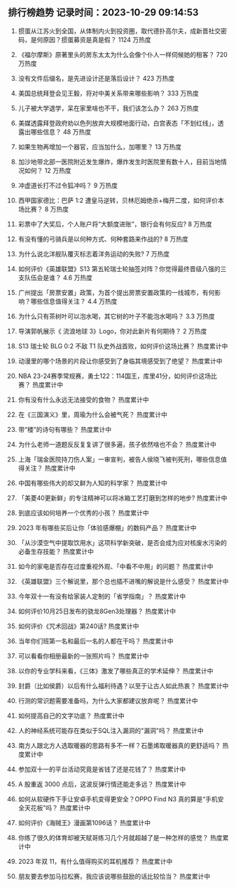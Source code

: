 
## 排行榜趋势 记录时间：2023-10-29 09:14:53
  
  1. 掼蛋从江苏火到全国，从体制内火到投资圈，取代德扑高尔夫，成新晋社交密码，是何原因？掼蛋募资是真是假？ 1124 万热度
    
  2. 《福尔摩斯》原著里头的房东太太为什么会像个仆人一样伺候她的租客？ 720 万热度
    
  3. 没有文件后缀名，是先进设计还是落后设计？ 423 万热度
    
  4. 美国总统拜登会见王毅，将对中美关系带来哪些影响？ 333 万热度
    
  5. 儿子被大学退学，呆在家里啥也不干，我们该怎么办？ 263 万热度
    
  6. 美媒透露拜登政府劝以色列放弃大规模地面行动，白宫表态「不划红线」，透露出哪些信息？ 48 万热度
    
  7. 如果生物再增加一个器官，应当加什么，加哪里？ 13 万热度
    
  8. 加沙地带北部一医院附近发生爆炸，爆炸发生时医院里有数十人，目前当地情况如何？ 12 万热度
    
  9. 冲虚道长打不过令狐冲吗？ 9 万热度
    
  10. 西甲国家德比：巴萨 1:2 遭皇马逆转，贝林厄姆绝杀+梅开二度，如何评价本场比赛？ 8 万热度
    
  11. 彩票中了大奖后，个人账户将“大额度进账”，银行会有何反应? 8 万热度
    
  12. 有没有懂的弓骑兵是以何种方式、何种套路来作战的? 8 万热度
    
  13. 为什么说北洋舰队覆灭标志着洋务运动的失败? 7 万热度
    
  14. 如何评价《英雄联盟》S13 第五轮瑞士轮抽签对阵？你觉得最终晋级八强的三支队伍会是谁？ 4.6 万热度
    
  15. 广州提出「房票安置」政策，为首个提出房票安置政策的一线城市，有何影响？哪些信息值得关注？ 4.4 万热度
    
  16. 为什么只有茶树叶可以泡水喝，其它树的叶子不能泡水喝吗？ 3.3 万热度
    
  17. 导演郭帆展示《 流浪地球 3》Logo，你对此新片有何期待？ 2 万热度
    
  18. S13 瑞士轮 BLG 0:2 不敌 T1 队史外战首败，如何评价这场比赛？ 热度累计中
    
  19. 动漫里的哪个场景的片段让你感受到了身临其境感受到了绝望？ 热度累计中
    
  20. NBA 23-24赛季常规赛，勇士122：114国王，库里41分，如何评价这场比赛？ 热度累计中
    
  21. 你有没有什么永远无法接受的食物？ 热度累计中
    
  22. 在《三国演义》里，周瑜为什么会被气死？ 热度累计中
    
  23. 带“楼”的诗句有哪些？ 热度累计中
    
  24. 为什么老师一道题反反复复讲了很多遍，孩子依然啥也不会？ 热度累计中
    
  25. 上海「瑞金医院持刀伤人案」一审宣判，被告人侯晓飞被判死刑，哪些信息值得关注？ 热度累计中
    
  26. 中国有哪些伟大的却又鲜为人知的科学家？ 热度累计中
    
  27. 「美菱40更新鲜」的专注精神可以将冰箱工艺打磨到怎样的地步? 热度累计中
    
  28. 到底应该如何培养一个优秀的小孩？ 热度累计中
    
  29. 2023 年有哪些买后让你「体验感爆棚」的数码产品？ 热度累计中
    
  30. 「从沙漠空气中提取饮用水」这项科学新突破，是否会成为应对核废水污染的必备生存技能？ 热度累计中
    
  31. 如今的家电是否存在过度重视外观、「中看不中用」的问题？ 热度累计中
    
  32. 《英雄联盟》三个解说里，那个总也插不进嘴的解说是什么感受？ 热度累计中
    
  33. 今年双十一有没有给家装人定制的「省学指南」？ 热度累计中
    
  34. 如何评价10月25日发布的骁龙8Gen3处理器？ 热度累计中
    
  35. 如何评价《咒术回战》第240话? 热度累计中
    
  36. 当年你们班第一名和最后一名的人都在干吗？ 热度累计中
    
  37. 可以看看你相册最新的一张照片吗？ 热度累计中
    
  38. 以你的专业学科来看，《三体》激发了哪些真正的学术延伸？ 热度累计中
    
  39. 封爵（比如侯爵）以后有什么福利待遇？以至于让古人如此热衷？ 热度累计中
    
  40. 行测的常识题需要准备吗，为什么大家都建议放弃呢？ 热度累计中
    
  41. 如何提高自己的文字功底？ 热度累计中
    
  42. 人的神经系统可能存在类似于SQL注入漏洞的"漏洞"吗？ 热度累计中
    
  43. 南方人跟北方人选取暖器的思路有多不一样？石墨烯取暖器真的更舒适吗？ 热度累计中
    
  44. 参加双十一的平台活动究竟是省钱了还是花钱了？ 热度累计中
    
  45. A 股重返 3000 点后，这波反弹行情还能走多远？ 热度累计中
    
  46. 如何从软硬件下手让安卓手机变得更安全？OPPO Find N3 真的算是“手机安全天花板”吗？ 热度累计中
    
  47. 如何评价《海贼王》漫画第1096话？ 热度累计中
    
  48. 你练了很久的体育却被天赋哥练习几个月就超越了是一种怎样的感觉？ 热度累计中
    
  49. 2023 年双 11，有什么值得购买的耳机推荐？ 热度累计中
    
  50. 朋友要去参加马拉松赛，我应该说哪些鼓励的话比较恰当？ 热度累计中
    